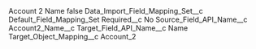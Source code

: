 <?xml version="1.0" encoding="UTF-8"?>
<CustomMetadata xmlns="http://soap.sforce.com/2006/04/metadata" xmlns:xsi="http://www.w3.org/2001/XMLSchema-instance" xmlns:xsd="http://www.w3.org/2001/XMLSchema">
    <label>Account 2 Name</label>
    <protected>false</protected>
    <values>
        <field>Data_Import_Field_Mapping_Set__c</field>
        <value xsi:type="xsd:string">Default_Field_Mapping_Set</value>
    </values>
    <values>
        <field>Required__c</field>
        <value xsi:type="xsd:string">No</value>
    </values>
    <values>
        <field>Source_Field_API_Name__c</field>
        <value xsi:type="xsd:string">Account2_Name__c</value>
    </values>
    <values>
        <field>Target_Field_API_Name__c</field>
        <value xsi:type="xsd:string">Name</value>
    </values>
    <values>
        <field>Target_Object_Mapping__c</field>
        <value xsi:type="xsd:string">Account_2</value>
    </values>
</CustomMetadata>
